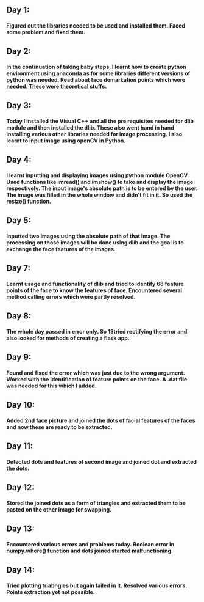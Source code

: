 ## Day 1:  
#### Figured out the libraries needed to be used and installed them. Faced some problem and fixed them.  
  
## Day 2:  
#### In the continuation of taking baby steps, I learnt how to create python environment using anaconda as for some libraries different versions of python was needed. Read about face demarkation points which were needed. These were theoretical stuffs.  
  
## Day 3:  
#### Today I installed the Visual C++ and all the pre requisites needed for dlib module and then installed the dlib. These also went hand in hand installing various other libraries needed for image processing. I also learnt to input image using openCV in Python.  

## Day 4:  
#### I learnt inputting and displaying images using python module OpenCV. Used functions like imread() and imshow() to take and display the image respectively. The input image's absolute path is to be entered by the user. The image was filled in the whole window and didn't fit in it. So used the resize() function.  
  
## Day 5:  
#### Inputted two images using the absolute path of that image. The processing on those images will be done using dlib and the goal is to exchange the face features of the images.  
  
## Day 7:  
#### Learnt usage and functionality of dlib and tried to identify 68 feature points of the face to know the features of face. Encountered several method calling errors which were partly resolved.  
  
## Day 8:  
#### The whole day passed in error only. So 13tried rectifying the error and also looked for methods of creating a flask app.  
  
## Day 9:  
#### Found and fixed the error which was just due to the wrong argument. Worked with the identification of feature points on the face. A .dat file was needed for this which I added.  

## Day 10:  
#### Added 2nd face picture and joined the dots of facial features of the faces and now these are ready to be extracted.  
  
## Day 11:  
#### Detected dots and features of second image and joined dot and extracted the dots.  
  
## Day 12:  
#### Stored the joined dots as a form of triangles and extracted them to be pasted on the other image for swapping.  
  
## Day 13:  
#### Encountered various errors and problems today. Boolean error in numpy.where() function and dots joined started malfunctioning.  
  
## Day 14:  
#### Tried plotting triabngles but again failed in it. Resolved various errors. Points extraction yet not possible.  
  
